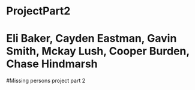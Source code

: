 # ProjectPart2
# Eli Baker, Cayden Eastman, Gavin Smith, Mckay Lush, Cooper Burden, Chase Hindmarsh
#Missing persons project part 2
